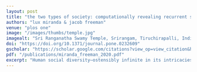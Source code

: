 ```yaml
---
layout: post
title: "the two types of society: computationally revealing recurrent social formations and their evolutionary trajectories"
authors: "lux miranda & jacob freeman"
venue: "plos one"
image: "/images/thumbs/temple.jpg"
imagealt: "Sri Ranganatha Swamy Temple, Srirangam, Tiruchirapalli, India"
doi: "https://doi.org/10.1371/journal.pone.0232609"
gscholar: "https://scholar.google.com/citations?view_op=view_citation&hl=en&user=4Kvx61cAAAAJ&citation_for_view=4Kvx61cAAAAJ:u5HHmVD_uO8C"
pdf: "/publications/miranda_freeman_2020.pdf"
excerpt: "Human social diversity—ostensibly infinite in its intricacies—may in fact have more finite bounds than previously thought. Cross-culturally and throughout time, it seems that societies repeatedly form into one of two broad \"types\" in terms of social configuration..."
---
```



